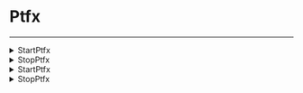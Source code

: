 # Ptfx
---
<details><summary markdown="span">
StartPtfx</summary>

---

#### Start a particle effect on an entity

##### `Client`
##### Lib.StartPtfx(entity, data?)

#### Parameters
- **entity**: number - The entity to start the particle effect on
- **data?**: table - Options for the PTFX, if not passed, will stop the PTFX
    - **dict**: string
    - **effect**: string
    - **offset?**: vector3
    - **rotation?**: vector3
    - **scale?**: number
    - **id?**: string
    - **stop?**: boolean
#### Return
- **return**: string? - The ID of the particle effect. used for stopping the effect

---
</details>

<details><summary markdown="span">
StopPtfx</summary>

---

#### Stop a particle effect on an entity

##### `Client`
##### Lib.StopPtfx(entity, data?)

#### Parameters
- **entity**: number - The entity to stop the particle effect on
- **data?**: table - The data to find, to stop specific PTFX. Usually containing an id/ If not passed, will stop all.
    - **id?**: string
    - **effect?**: string

---
</details>

<details><summary markdown="span">
StartPtfx</summary>

---

#### Start a particle effect on an entity

##### `Server`
##### Lib.StartPtfx(entity, data?)

#### Parameters
- **entity**: number - The entity to start the particle effect on
- **data?**: table - Options for the PTFX, if not passed, will stop the PTFX
    - **dict**: string
    - **effect**: string
    - **offset?**: vector3
    - **rotation?**: vector3
    - **scale?**: number
    - **id?**: string
    - **stop?**: boolean
#### Return
- **return**: string? - The ID of the particle effect. used for stopping the effect

---
</details>

<details><summary markdown="span">
StopPtfx</summary>

---

#### Stop a particle effect on an entity

##### `Server`
##### Lib.StopPtfx(entity, data)

#### Parameters
- **entity**: number - The entity to stop the particle effect on
- **data**: table - The data to find, to stop specific PTFX. Usually containing an id/ If not passed, will stop all.
    - **id?**: string
    - **effect?**: string

---
</details>


